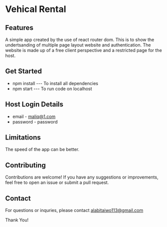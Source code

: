 # Vehical Rental
## Features
A simple app created by the use of react router dom. This is to show the undertsanding of multiple page layout website and authentication. The website is made up of a free client perspective and a restricted page for the host.

## Get Started
- npm install --- To install all dependencies
- npm start --- To run code on localhost

## Host Login Details
- email - maliq@1.com
- password - password

## Limitations
The speed of the app can be better.

## Contributing
Contributions are welcome! If you have any suggestions or improvements, feel free to open an issue or submit a pull request.

## Contact
For questions or inquries, please contact <a href="mailto:alabitaiwo113@gmail.com" target="_blank">alabitaiwo113@gmail.com<a>

Thank You!

